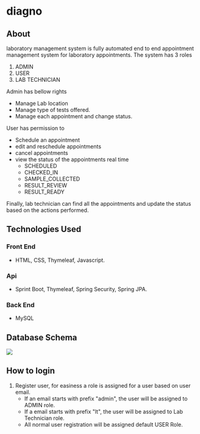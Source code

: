 # diagno

## About
laboratory management system is fully automated end to end appointment management system
for laboratory appointments.
The system has 3 roles
1. ADMIN
2. USER
3. LAB TECHNICIAN

Admin has bellow rights
- Manage Lab location
- Manage type of tests offered.
- Manage each appointment and change status.

User has permission to
- Schedule an appointment
- edit and reschedule appointments
- cancel appointments
- view the status of the appointments real time 
  - SCHEDULED
  - CHECKED_IN
  - SAMPLE_COLLECTED
  - RESULT_REVIEW
  - RESULT_READY

Finally, lab technician can find all the appointments and update the status 
based on the actions performed.

## Technologies Used

### Front End
- HTML, CSS, Thymeleaf, Javascript.
### Api
- Sprint Boot, Thymeleaf, Spring Security, Spring JPA.
### Back End
- MySQL

## Database Schema
![](../../OneDrive/Desktop/schema.png)
## How to login
1. Register user, for easiness a role is assigned for a user based on user email. 
   - If an email starts with prefix "admin", the user will be assigned to ADMIN role.
   - If a email starts with prefix "lt", the user will be assigned to Lab Technician role.
   - All normal user registration will be assigned default USER Role.



